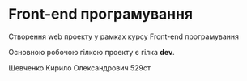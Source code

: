 # Front-end програмування

Створення web проекту у рамках курсу Front-end програмування

Основною робочою гілкою проекту є гілка **__dev__**.

Шевченко Кирило Олександрович 529ст
